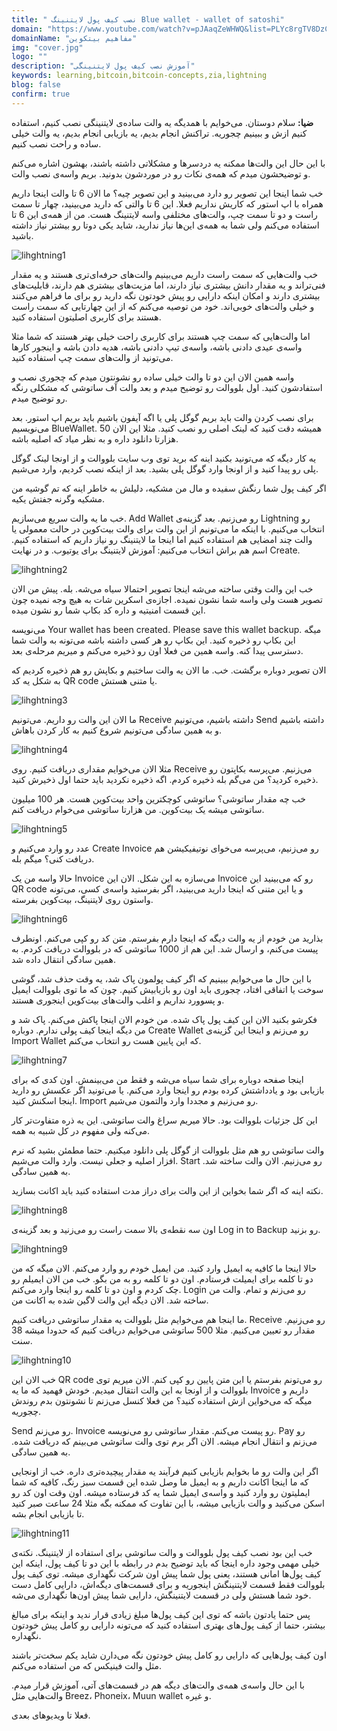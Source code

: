 ```yaml
---
title: " نصب کیف پول لایتنینگ Blue wallet - wallet of satoshi"
domain: "https://www.youtube.com/watch?v=pJAaqZeWHWQ&list=PLYc8rgTV8DzC29873Qt1kzvgZGHNxce7_&index=11"
domainName: "مفاهیم بیتکوین"
img: "cover.jpg"
logo: ""
description: "آموزش نصب کیف پول لایتنینگی"
keywords: learning,bitcoin,bitcoin-concepts,zia,lightning
blog: false
confirm: true
---
```


**ضیا:** سلام دوستان. می‌خوایم با همدیگه یه والت ساده‌ی لایتنینگی نصب کنیم، استفاده کنیم ازش و ببینیم چجوریه. تراکنش انجام بدیم، یه بازیابی انجام بدیم، یه والت خیلی ساده و راحت نصب کنیم.

با این حال این والت‌ها ممکنه یه دردسرها و مشکلاتی داشته باشند، بهشون اشاره می‌کنم و توضیحشون میدم که همه‌ی نکات رو در موردشون بدونید. بریم واسه‌ی نصب والت.

خب شما اینجا این تصویر رو دارد می‌بینید و این تصویر چیه؟ ما الان 6 تا والت اینجا داریم همراه با اپ استور که کاریش نداریم فعلا. این 6 تا والتی که دارید می‌بینید، چهار تا سمت راست و دو تا سمت چپ، والت‌های مختلفی واسه لایتنینگ هست. من از همه‌ی این 6 تا استفاده می‌کنم ولی شما به همه‌ی این‌ها نیاز ندارید، شاید یکی دوتا رو بیشتر نیاز داشته باشید.

![lihghtning1](./pic1.jpg)

خب والت‌هایی که سمت راست داریم می‌بینیم والت‌های حرفه‌ای‌تری هستند و یه مقدار فنی‌تراند و یه مقدار دانش بیشتری نیاز دارند، اما مزیت‌های بیشتری هم دارند، قابلیت‌های بیشتری دارند و امکان اینکه دارایی رو پیش خودتون نگه دارید رو برای ما فراهم می‌کنند و خیلی والت‌های خوبی‌اند. خود من توصیه می‌کنم که از این چهارتایی که سمت راست هستند برای کاربری اصلیتون استفاده کنید.

اما والت‌هایی که سمت چپ هستند برای کاربری راحت خیلی بهتر هستند که شما مثلا واسه‌ی عیدی دادنی باشه، واسه‌ی تیپ دادنی باشه، هدیه دادن باشه و اینجور کارها می‌تونید از والت‌های سمت چپ استفاده کنید.

واسه همین الان این دو تا والت خیلی ساده رو نشونتون میدم که چجوری نصب و استفادشون کنید. اول بلووالت رو توضیح میدم و بعد والت آف ساتوشی که مشکلی رنگه رو توضیح میدم.

برای نصب کردن والت باید بریم گوگل پلی یا اگه آیفون باشیم باید بریم اپ استور. بعد می‌نویسیم BlueWallet. همیشه دقت کنید که لینک اصلی رو نصب کنید. مثلا این الان 50 هزارتا دانلود داره و به نظر میاد که اصلیه باشه.

یه کار دیگه که می‌تونید بکنید اینه که برید توی وب سایت بلووالت و از اونجا لینک گوگل پلی رو پیدا کنید و از اونجا وارد گوگل پلی بشید. بعد از اینکه نصب کردیم، وارد می‌شیم.

اگر کیف پول شما رنگش سفیده و مال من مشکیه، دلیلش به خاطر اینه که تم گوشیه من مشکیه وگرنه جفتش یکیه.

خب ما یه والت سریع می‌سازیم. Add Wallet رو می‌زنیم. بعد گزینه‌ی Lightning رو انتخاب می‌کنیم. با اینکه ما می‌تونیم از این والت برای والت بیت‌کوین در حالت معمولی یا والت چند امضایی هم استفاده کنیم اما اینجا ما لایتنینگ رو نیاز داریم که استفاده کنیم. اسم هم براش انتخاب می‌کنیم: آموزش لایتنینگ برای یوتیوب. و در نهایت Create.

![lihghtning2](./pic2.jpg)

خب این والت وقتی ساخته می‌شه اینجا تصویر احتمالا سیاه می‌شه. بله. پیش من الان تصویر هست ولی واسه شما نشون نمیده. اجازه‌ی اسکرین شات به هیچ وجه نمیده چون این قسمت امنیتیه و داره کد بکاپ شما رو نشون میده.

می‌نویسه Your wallet has been created. Please save this wallet backup. میگه این بکاپ رو ذخیره کنید. این بکاپ رو هر کسی داشته باشه می‌تونه به والت شما دسترسی پیدا کنه. واسه همین من فعلا اون رو ذخیره می‌کنم و میریم مرحله‌ی بعد.

الان تصویر دوباره برگشت. خب. ما الان یه والت ساختیم و بکاپش رو هم ذخیره کردیم که به شکل یه کد QR code یا متنی هستش.

![lihghtning3](./pic3.jpg)

ما الان این والت رو داریم. می‌تونیم Receive داشته باشیم، می‌تونیم Send داشته باشیم و به همین سادگی می‌تونیم شروع کنیم به کار کردن باهاش.

![lihghtning4](./pic4.jpg)

مثلا الان می‌خوایم مقداری دریافت کنیم. روی Receive می‌زنیم. می‌پرسه بکاپتون رو ذخیره کردید؟ من می‌گم بله ذخیره کردم. اگه ذخیره نکردید باید حتما اول ذخیرش کنید.

خب چه مقدار ساتوشی؟ ساتوشی کوچکترین واحد بیت‌کوین هست. هر 100 میلیون ساتوشی میشه یک بیت‌کوین. من هزارتا ساتوشی می‌خوام دریافت کنم.

![lihghtning5](./pic5.jpg)

عدد رو وارد می‌کنیم و Create Invoice رو می‌زنیم، می‌پرسه می‌خوای نوتیفیکیشن هم دریافت کنی؟ میگم بله.

حالا واسه من یک Invoice می‌سازه به این شکل. الان این Invoice رو که می‌بینید این QR code و یا این متنی که اینجا دارید می‌بینید، اگر بفرستید واسه‌ی کسی، می‌تونه واستون روی لایتنینگ، بیت‌کوین بفرسته.

![lihghtning6](./pic6.jpg)

بذارید من خودم از یه والت دیگه که اینجا دارم بفرستم. متن کد رو کپی می‌کنم. اونطرف پیست می‌کنم، و ارسال شد. این هم از 1000 ساتوشی که در بلووالت دریافت کردم. به همین سادگی انتقال داده شد.

با این حال ما می‌خوایم ببینیم که اگر کیف پولمون پاک شد، یه وقت حذف شد، گوشی سوخت یا اتفاقی افتاد، چجوری باید اون رو بازیابیش کنیم. چون که ما توی بلووالت ایمیل و پسوورد نداریم و اغلب والت‌های بیت‌کوین اینجوری هستند.

فکرشو بکنید الان این کیف پول پاک شده. من خودم الان اینجا پاکش می‌کنم. پاک شد و من دیگه اینجا کیف پولی ندارم. دوباره Create Wallet رو می‌زنم و اینجا این گزینه‌ی Import Wallet که این پایین هست رو انتخاب می‌کنم.

![lihghtning7](./pic7.jpg)

اینجا صفحه دوباره برای شما سیاه می‌شه و فقط من می‌بینمش. اون کدی که برای بازیابی بود و یادداشتش کرده بودم رو اینجا وارد می‌کنم. یا می‌تونید اگر عکسش رو دارید اینجا اسکنش کنید. Import رو می‌زنیم و مجددا وارد والتمون می‌شیم.

این کل جزئیات بلووالت بود. حالا میریم سراغ والت ساتوشی. این یه ذره متفاوت‌تر کار می‌کنه ولی مفهوم در کل شبیه به همه.

والت ساتوشی رو هم مثل بلووالت از گوگل پلی دانلود میکنیم. حتما مطمئن بشید که نرم افزار اصلیه و جعلی نیست. وارد والت می‌شیم. Start رو می‌زنیم. الان والت ساخته شد. به همین سادگی.

نکته اینه که اگر شما بخواین از این والت برای دراز مدت استفاده کنید باید اکانت بسازید.

![lihghtning8](./pic8.jpg)

اون سه نقطه‌ی بالا سمت راست رو می‌زنید و بعد گزینه‌ی Log in to Backup رو بزنید.

![lihghtning9](./pic9.jpg)

حالا اینجا ما کافیه یه ایمیل وارد کنید. من ایمیل خودم رو وارد می‌کنم. الان میگه که من دو تا کلمه برای ایمیلت فرستادم. اون دو تا کلمه رو به من بگو. خب من الان ایمیلم رو چک کردم و اون دو تا کلمه رو اینجا وارد می‌کنم. Login رو می‌زنم و تمام. والت من ساخته شد. الان دیگه این والت لاگین شده به اکانت من.

ما اینجا هم می‌خوایم مثل بلووالت یه مقدار ساتوشی دریافت کنیم. Receive رو می‌زنیم. مقدار رو تعیین می‌کنیم. مثلا 500 ساتوشی می‌خوایم دریافت کنیم که حدودا میشه 38 سنت.

![lihghtning10](./pic10.jpg)

خب الان این QR code رو می‌تونم بفرستم یا این متن پایین رو کپی کنم. الان میریم توی بلووالت و از اونجا به این والت انتقال میدیم. خودش فهمید که ما یه Invoice داریم و میگه که می‌خواین ازش استفاده کنید؟ من فعلا کنسل می‌زنم تا نشونتون بدم روندش چجوریه.

Send رو می‌زنم. Invoice رو پیست می‌کنم. مقدار ساتوشی رو می‌نویسه. Pay رو می‌زنم و انتقال انجام میشه. الان اگر برم توی والت ساتوشی می‌بینم که دریافت شده. به همین سادگی.

اگر این والت رو ما بخوایم بازیابی کنیم فرآیند یه مقدار پیچیده‌تری داره. خب از اونجایی که ما اینجا اکانت داریم و به ایمیل ما وصل شده این قسمت سبز رنگ، کافیه که شما ایملیتون رو وارد کنید و واسه‌ی ایمیل شما یه کد فرستاده میشه. اون وقت اون کد رو اسکن می‌کنید و والت بازیابی میشه، با این تفاوت که ممکنه بگه مثلا 24 ساعت صبر کنید تا بازیابی انجام بشه.

![lihghtning11](./pic11.jpg)

خب این بود نصب کیف پول بلووالت و والت ساتوشی برای استفاده از لایتنینگ. نکته‌ی خیلی مهمی وجود داره اینجا که باید توضیح بدم در رابطه با این دو تا کیف پول، اینکه این کیف پول‌ها امانی هستند، یعنی پول شما پیش اون شرکت نگهداری میشه. توی کیف پول بلووالت فقط قسمت لایتنینگش اینجوریه و برای قسمت‌های دیگه‌اش، دارایی کامل دست خود شما هستش ولی در قسمت لایتنینگش، دارایی شما پیش اون‌ها نگهداری می‌شه.

پس حتما یادتون باشه که توی این کیف پول‌ها مبلغ زیادی قرار ندید و اینکه برای مبالغ بیشتر، حتما از کیف پول‌های بهتری استفاده کنید که می‌تونه دارایی رو کامل پیش خودتون نگهداره.

اون کیف پول‌هایی که دارایی رو کامل پیش خودتون نگه می‌دارن شاید یکم سخت‌تر باشند مثل والت فینیکس که من استفاده می‌کنم.

با این حال واسه‌ی همه‌ی والت‌های دیگه هم در قسمت‌های آتی، آموزش قرار میدم. والت‌هایی مثل Breez، Phoneix، Muun wallet و غیره.

فعلا تا ویدیوهای بعدی.
